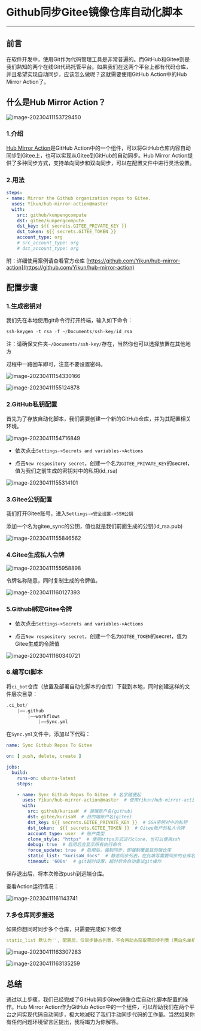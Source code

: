 # Github同步Gitee镜像仓库自动化脚本

---

## 前言

在软件开发中，使用Git作为代码管理工具是非常普遍的。而GitHub和Gitee则是我们熟知的两个在线Git代码托管平台。如果我们在这两个平台上都有代码仓库，并且希望实现自动同步，应该怎么做呢？这就需要使用GitHub Action中的Hub Mirror Action了。

## 什么是Hub Mirror Action？

![image-20230411153729450](https://raw.githubusercontent.com/kurisaW/picbed/main/img2023/202304111537579.png)

### 1.介绍

[Hub Mirror Action](https://github.com/marketplace/actions/hub-mirror-action)是GitHub Action中的一个组件，可以将GitHub仓库内容自动同步到Gitee上，也可以实现从Gitee到GitHub的自动同步。Hub Mirror Action提供了多种同步方式，支持单向同步和双向同步，可以在配置文件中进行灵活设置。

### 2.用法

```yml
steps:
- name: Mirror the Github organization repos to Gitee.
  uses: Yikun/hub-mirror-action@master
  with:
    src: github/kunpengcompute
    dst: gitee/kunpengcompute
    dst_key: ${{ secrets.GITEE_PRIVATE_KEY }}
    dst_token: ${{ secrets.GITEE_TOKEN }}
    account_type: org
    # src_account_type: org
    # dst_account_type: org
```

附：详细使用案例请查看官方仓库 [https://github.com/Yikun/hub-mirror-action](https://github.com/Yikun/hub-mirror-action)

## 配置步骤

### 1.生成密钥对

我们先在本地使用git命令行打开终端，输入如下命令：

```c
ssh-keygen -t rsa -f ~/Documents/ssh-key/id_rsa
```

注：请确保文件夹`~/Documents/ssh-key/`存在，当然你也可以选择放置在其他地方

过程中一路回车即可，注意不要设置密码。

![image-20230411154330166](https://raw.githubusercontent.com/kurisaW/picbed/main/img2023/202304111543237.png)

![image-20230411155124878](https://raw.githubusercontent.com/kurisaW/picbed/main/img2023/202304111551053.png)

### 2.GitHub私钥配置

首先为了存放自动化脚本，我们需要创建一个新的GitHub仓库，并为其配置相关环境。

![image-20230411154716849](https://raw.githubusercontent.com/kurisaW/picbed/main/img2023/202304111547966.png)

* 依次点击`Settings->Secrets and variables->Actions`

* 点击`New respository secret`，创建一个名为`GITEE_PRIVATE_KEY`的secret，值为我们之前生成的密钥对中的私钥(id_rsa)

![image-20230411155314101](https://raw.githubusercontent.com/kurisaW/picbed/main/img2023/202304111553202.png)

### 3.Gitee公钥配置

我们打开Gitee账号，进入`Settings->安全设置->SSH公钥`

添加一个名为gitee_sync的公钥，值也就是我们前面生成的公钥(id_rsa.pub)

![image-20230411155846562](https://raw.githubusercontent.com/kurisaW/picbed/main/img2023/202304111558684.png)

### 4.Gitee生成私人令牌

![image-20230411155958898](https://raw.githubusercontent.com/kurisaW/picbed/main/img2023/202304111559999.png)

令牌名称随意，同时复制生成的令牌值。

![image-20230411160127393](https://raw.githubusercontent.com/kurisaW/picbed/main/img2023/202304111601466.png)

### 5.Github绑定Gitee令牌

* 依次点击`Settings->Secrets and variables->Actions`

* 点击`New respository secret`，创建一个名为`GITEE_TOKEN`的secret，值为Gitee生成的令牌值

![image-20230411160340721](https://raw.githubusercontent.com/kurisaW/picbed/main/img2023/202304111603849.png)

### 6.编写CI脚本

将`ci_bot`仓库（放置及部署自动化脚本的仓库）下载到本地，同时创建这样的文件层次目录：
```c
.ci_bot/
    |——.github
    	|——workflows
    		|——Sync.yml
```

在`Sync.yml`文件中，添加以下代码：

```yml
name: Sync Github Repos To Gitee

on: [ push, delete, create ]

jobs:
  build:
    runs-on: ubuntu-latest
    steps:

    - name: Sync Github Repos To Gitee  # 名字随便起
      uses: Yikun/hub-mirror-action@master  # 使用Yikun/hub-mirror-action
      with:
        src: github/kurisaW  # 源端账户名(github)
        dst: gitee/kurisaW  # 目的端账户名(gitee)
        dst_key: ${{ secrets.GITEE_PRIVATE_KEY }}  # SSH密钥对中的私钥
        dst_token:  ${{ secrets.GITEE_TOKEN }}  # Gitee账户的私人令牌
        account_type: user  # 账户类型
        clone_style: "https"  # 使用https方式进行clone，也可以使用ssh
        debug: true  # 启用后会显示所有执行命令
        force_update: true  # 启用后，强制同步，即强制覆盖目的端仓库
        static_list: "kurisaW_docs"  # 静态同步列表，在此填写需要同步的仓库名称，可填写多个
        timeout: '600s'  # git超时设置，超时后会自动重试git操作
```

保存退出后，将本次修改push到远端仓库。

查看Action运行情况：

![image-20230411161143741](https://raw.githubusercontent.com/kurisaW/picbed/main/img2023/202304111611887.png)

### 7.多仓库同步推送

如果你想同时同步多个仓库，只需要完成如下修改

```yml
static_list 默认为'', 配置后，仅同步静态列表，不会再动态获取需同步列表（黑白名单机制依旧生效），如“repo1,repo2,repo3”。
```

![image-20230411163307283](https://raw.githubusercontent.com/kurisaW/picbed/main/img2023/202304111633375.png)

![image-20230411163135259](https://raw.githubusercontent.com/kurisaW/picbed/main/img2023/202304111631352.png)

## 总结

通过以上步骤，我们已经完成了GitHub同步Gitee镜像仓库自动化脚本配置的操作。Hub Mirror Action作为GitHub Action中的一个组件，可以帮助我们在两个平台之间实现代码自动同步，极大地减轻了我们手动同步代码的工作量。当然如果你有任何问题环境留言区提出，我将竭力为你解答。